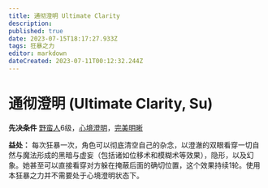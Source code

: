 ```yaml
---
title: 通彻澄明 Ultimate Clarity
description: 
published: true
date: 2023-07-15T18:17:27.933Z
tags: 狂暴之力
editor: markdown
dateCreated: 2023-07-11T00:12:32.244Z
---
```


# 通彻澄明 (Ultimate Clarity, Su)

**先决条件** [野蛮人](/野蛮人)6级，[心境澄明](/狂暴之力/心境澄明)，[完美明晰](/狂暴之力/完美明晰)

**益处：** 每次狂暴一次，角色可以彻底清空自己的杂念，以澄澈的双眼看穿一切自然与魔法形成的黑暗与虚妄（包括诸如位移术和模糊术等效果），隐形，以及幻象。她甚至可以直接看穿对方躲在掩蔽后面的确切位置，这个效果持续1轮。使用本狂暴之力并不需要处于心境澄明状态下。
